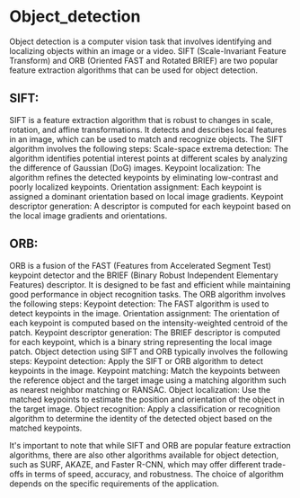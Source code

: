 # Object_detection

Object detection is a computer vision task that involves identifying and localizing objects within an image or a video. SIFT (Scale-Invariant Feature Transform) and ORB (Oriented FAST and Rotated BRIEF) are two popular feature extraction algorithms that can be used for object detection.
## SIFT:
SIFT is a feature extraction algorithm that is robust to changes in scale, rotation, and affine transformations. It detects and describes local features in an image, which can be used to match and recognize objects. The SIFT algorithm involves the following steps:
Scale-space extrema detection: The algorithm identifies potential interest points at different scales by analyzing the difference of Gaussian (DoG) images.
Keypoint localization: The algorithm refines the detected keypoints by eliminating low-contrast and poorly localized keypoints.
Orientation assignment: Each keypoint is assigned a dominant orientation based on local image gradients.
Keypoint descriptor generation: A descriptor is computed for each keypoint based on the local image gradients and orientations.
## ORB:
ORB is a fusion of the FAST (Features from Accelerated Segment Test) keypoint detector and the BRIEF (Binary Robust Independent Elementary Features) descriptor. It is designed to be fast and efficient while maintaining good performance in object recognition tasks. The ORB algorithm involves the following steps:
Keypoint detection: The FAST algorithm is used to detect keypoints in the image.
Orientation assignment: The orientation of each keypoint is computed based on the intensity-weighted centroid of the patch.
Keypoint descriptor generation: The BRIEF descriptor is computed for each keypoint, which is a binary string representing the local image patch.
Object detection using SIFT and ORB typically involves the following steps:
Keypoint detection: Apply the SIFT or ORB algorithm to detect keypoints in the image.
Keypoint matching: Match the keypoints between the reference object and the target image using a matching algorithm such as nearest neighbor matching or RANSAC.
Object localization: Use the matched keypoints to estimate the position and orientation of the object in the target image.
Object recognition: Apply a classification or recognition algorithm to determine the identity of the detected object based on the matched keypoints.

It's important to note that while SIFT and ORB are popular feature extraction algorithms, there are also other algorithms available for object detection, such as SURF, AKAZE, and Faster R-CNN, which may offer different trade-offs in terms of speed, accuracy, and robustness. The choice of algorithm depends on the specific requirements of the application.
